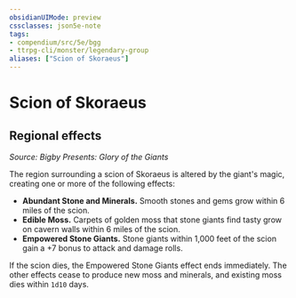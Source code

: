 ```yaml
---
obsidianUIMode: preview
cssclasses: json5e-note
tags:
- compendium/src/5e/bgg
- ttrpg-cli/monster/legendary-group
aliases: ["Scion of Skoraeus"]
---
```

# Scion of Skoraeus

## Regional effects
_Source: Bigby Presents: Glory of the Giants_

The region surrounding a scion of Skoraeus is altered by the giant's magic, creating one or more of the following effects:

- **Abundant Stone and Minerals.** Smooth stones and gems grow within 6 miles of the scion.  
- **Edible Moss.** Carpets of golden moss that stone giants find tasty grow on cavern walls within 6 miles of the scion.  
- **Empowered Stone Giants.** Stone giants within 1,000 feet of the scion gain a +7 bonus to attack and damage rolls.  

If the scion dies, the Empowered Stone Giants effect ends immediately. The other effects cease to produce new moss and minerals, and existing moss dies within `1d10` days.